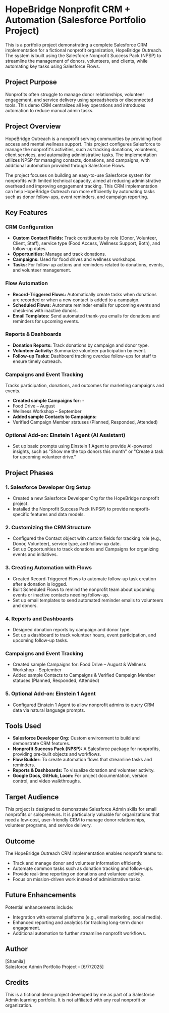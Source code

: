 # HopeBridge Nonprofit CRM + Automation (Salesforce Portfolio Project)

This is a portfolio project demonstrating a complete Salesforce CRM implementation for a fictional nonprofit organization, HopeBridge Outreach. The system is built using the Salesforce Nonprofit Success Pack (NPSP) to streamline the management of donors, volunteers, and clients, while automating key tasks using Salesforce Flows.

## Project Purpose

Nonprofits often struggle to manage donor relationships, volunteer engagement, and service delivery using spreadsheets or disconnected tools. This demo CRM centralizes all key operations and introduces automation to reduce manual admin tasks.

## Project Overview

HopeBridge Outreach is a nonprofit serving communities by providing food access and mental wellness support. This project configures Salesforce to manage the nonprofit's activities, such as tracking donations, volunteers, client services, and automating administrative tasks. The implementation utilizes NPSP for managing contacts, donations, and campaigns, with additional automation provided through Salesforce Flows.

The project focuses on building an easy-to-use Salesforce system for nonprofits with limited technical capacity, aimed at reducing administrative overhead and improving engagement tracking. This CRM implementation can help HopeBridge Outreach run more efficiently by automating tasks such as donor follow-ups, event reminders, and campaign reporting.

## Key Features

### CRM Configuration
- **Custom Contact Fields:** Track constituents by role (Donor, Volunteer, Client, Staff), service type (Food Access, Wellness Support, Both), and follow-up dates.
- **Opportunities:** Manage and track donations.
- **Campaigns:** Used for food drives and wellness workshops.
- **Tasks:** For follow-up actions and reminders related to donations, events, and volunteer management.

### Flow Automation
- **Record-Triggered Flows:** Automatically create tasks when donations are recorded or when a new contact is added to a campaign.
- **Scheduled Flows:** Automate reminder emails for upcoming events and check-ins with inactive donors.
- **Email Templates:** Send automated thank-you emails for donations and reminders for upcoming events.

### Reports & Dashboards
- **Donation Reports:** Track donations by campaign and donor type.
- **Volunteer Activity:** Summarize volunteer participation by event.
- **Follow-up Tasks:** Dashboard tracking overdue follow-ups for staff to ensure timely outreach.

### Campaigns and Event Tracking 
 Tracks participation, donations, and outcomes for marketing campaigns and events.
- **Created sample Campaigns for:** -
- Food Drive – August
- Wellness Workshop – September
- **Added sample Contacts to Campaigns:** 
- Verified Campaign Member statuses (Planned, Responded, Attended)

### Optional Add-on: Einstein 1 Agent (AI Assistant)
- Set up basic prompts using Einstein 1 Agent to provide AI-powered insights, such as "Show me the top donors this month" or "Create a task for upcoming volunteer drive."

## Project Phases

### 1. **Salesforce Developer Org Setup**
- Created a new Salesforce Developer Org for the HopeBridge nonprofit project.
- Installed the Nonprofit Success Pack (NPSP) to provide nonprofit-specific features and data models.

### 2. **Customizing the CRM Structure**
- Configured the Contact object with custom fields for tracking role (e.g., Donor, Volunteer), service type, and follow-up date.
- Set up Opportunities to track donations and Campaigns for organizing events and initiatives.

### 3. **Creating Automation with Flows**
- Created Record-Triggered Flows to automate follow-up task creation after a donation is logged.
- Built Scheduled Flows to remind the nonprofit team about upcoming events or inactive contacts needing follow-up.
- Set up email templates to send automated reminder emails to volunteers and donors.

### 4. **Reports and Dashboards**
- Designed donation reports by campaign and donor type.
- Set up a dashboard to track volunteer hours, event participation, and upcoming follow-up tasks.

### Campaigns and Event Tracking

- Created sample Campaigns for: Food Drive – August & Wellness Workshop – September
- Added sample Contacts to Campaigns & Verified Campaign Member statuses (Planned, Responded, Attended)
 

### 5. **Optional Add-on: Einstein 1 Agent**
- Configured Einstein 1 Agent to allow nonprofit admins to query CRM data via natural language prompts.

## Tools Used

- **Salesforce Developer Org:** Custom environment to build and demonstrate CRM features.
- **Nonprofit Success Pack (NPSP):** A Salesforce package for nonprofits, providing pre-built objects and workflows.
- **Flow Builder:** To create automation flows that streamline tasks and reminders.
- **Reports & Dashboards:** To visualize donation and volunteer activity.
- **Google Docs, GitHub, Loom:** For project documentation, version control, and video walkthroughs.

## Target Audience

This project is designed to demonstrate Salesforce Admin skills for small nonprofits or solopreneurs. It is particularly valuable for organizations that need a low-cost, user-friendly CRM to manage donor relationships, volunteer programs, and service delivery.

## Outcome

The HopeBridge Outreach CRM implementation enables nonprofit teams to:
- Track and manage donor and volunteer information efficiently.
- Automate common tasks such as donation tracking and follow-ups.
- Provide real-time reporting on donations and volunteer activity.
- Focus on mission-driven work instead of administrative tasks.

## Future Enhancements

Potential enhancements include:
- Integration with external platforms (e.g., email marketing, social media).
- Enhanced reporting and analytics for tracking long-term donor engagement.
- Additional automation to further streamline nonprofit workflows.

## Author

[Shamila]  
Salesforce Admin Portfolio Project – [6/7/2025]


## Credits

This is a fictional demo project developed by me as part of a Salesforce Admin learning portfolio. It is not affiliated with any real nonprofit or organization.


